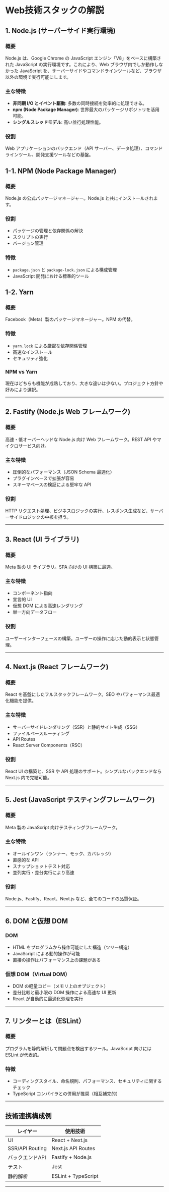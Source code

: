 # Web技術スタックの解説

## 1. Node.js (サーバーサイド実行環境)

### 概要

Node.js は、Google Chrome の JavaScript エンジン「V8」をベースに構築された JavaScript の実行環境です。これにより、Web ブラウザ内でしか動作しなかった JavaScript を、サーバーサイドやコマンドラインツールなど、ブラウザ以外の環境で実行可能にします。

### 主な特徴

* **非同期 I/O とイベント駆動**: 多数の同時接続を効率的に処理できる。
* **npm (Node Package Manager)**: 世界最大のパッケージリポジトリを活用可能。
* **シングルスレッドモデル**: 高い並行処理性能。

### 役割

Web アプリケーションのバックエンド（API サーバー、データ処理）、コマンドラインツール、開発支援ツールなどの基盤。

## 1-1. NPM (Node Package Manager)

### 概要

Node.js の公式パッケージマネージャー。Node.js と共にインストールされます。

### 役割

* パッケージの管理と依存関係の解決
* スクリプトの実行
* バージョン管理

### 特徴

* `package.json` と `package-lock.json` による構成管理
* JavaScript 開発における標準的ツール

## 1-2. Yarn

### 概要

Facebook（Meta）製のパッケージマネージャー。NPM の代替。

### 特徴

* `yarn.lock` による厳密な依存関係管理
* 高速なインストール
* セキュリティ強化

### NPM vs Yarn

現在はどちらも機能が成熟しており、大きな違いは少ない。プロジェクト方針や好みにより選択。

---

## 2. Fastify (Node.js Web フレームワーク)

### 概要

高速・低オーバーヘッドな Node.js 向け Web フレームワーク。REST API やマイクロサービス向け。

### 主な特徴

* 圧倒的なパフォーマンス（JSON Schema 最適化）
* プラグインベースで拡張が容易
* スキーマベースの検証による堅牢な API

### 役割

HTTP リクエスト処理、ビジネスロジックの実行、レスポンス生成など、サーバーサイドロジックの中核を担う。

---

## 3. React (UI ライブラリ)

### 概要

Meta 製の UI ライブラリ。SPA 向けの UI 構築に最適。

### 主な特徴

* コンポーネント指向
* 宣言的 UI
* 仮想 DOM による高速レンダリング
* 単一方向データフロー

### 役割

ユーザーインターフェースの構築。ユーザーの操作に応じた動的表示と状態管理。

---

## 4. Next.js (React フレームワーク)

### 概要

React を基盤にしたフルスタックフレームワーク。SEO やパフォーマンス最適化機能を提供。

### 主な特徴

* サーバーサイドレンダリング（SSR）と静的サイト生成（SSG）
* ファイルベースルーティング
* API Routes
* React Server Components（RSC）

### 役割

React UI の構築と、SSR や API 処理のサポート。シンプルなバックエンドなら Next.js 内で完結可能。

---

## 5. Jest (JavaScript テスティングフレームワーク)

### 概要

Meta 製の JavaScript 向けテスティングフレームワーク。

### 主な特徴

* オールインワン（ランナー、モック、カバレッジ）
* 直感的な API
* スナップショットテスト対応
* 並列実行・差分実行により高速

### 役割

Node.js、Fastify、React、Next.js など、全てのコードの品質保証。

---

## 6. DOM と仮想 DOM

### DOM

* HTML をプログラムから操作可能にした構造（ツリー構造）
* JavaScript による動的操作が可能
* 直接の操作はパフォーマンス上の課題がある

### 仮想 DOM（Virtual DOM）

* DOM の軽量コピー（メモリ上のオブジェクト）
* 差分比較と最小限の DOM 操作による高速な UI 更新
* React が自動的に最適化処理を実行

---

## 7. リンターとは（ESLint）

### 概要

プログラムを静的解析して問題点を検出するツール。JavaScript 向けには ESLint が代表的。

### 特徴

* コーディングスタイル、命名規則、パフォーマンス、セキュリティに関するチェック
* TypeScript コンパイラとの併用が推奨（相互補完的）

---

## 技術連携構成例

| レイヤー            | 使用技術                |
| --------------- | ------------------- |
| UI              | React + Next.js     |
| SSR/API Routing | Next.js API Routes  |
| バックエンドAPI       | Fastify + Node.js   |
| テスト             | Jest                |
| 静的解析            | ESLint + TypeScript |

---
